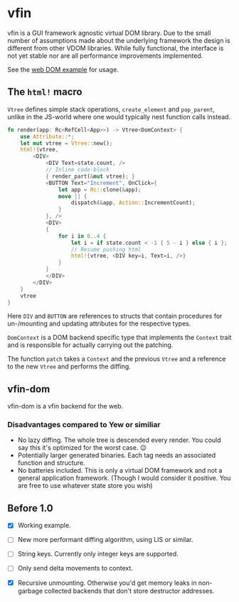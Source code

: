 # vfin

vfin is a GUI framework agnostic virtual DOM library.
Due to the small number of assumptions made about the underlying framework
the design is different from other VDOM libraries.
While fully functional, the interface is not yet stable
nor are all performance improvements implemented.

See the [web DOM example](vfin-dom/src/lib.rs) for usage.

## The `html!` macro

`Vtree` defines simple stack operations, `create_element` and `pop_parent`,
unlike in the JS-world where one would typically nest function calls instead.

```rust
fn render(app: Rc<RefCell<App>>) -> Vtree<DomContext> {
    use Attribute::*;
    let mut vtree = Vtree::new();
    html!{vtree,
        <DIV>
            <DIV Text=state.count, />
            // Inline code-block
            { render_part(&mut vtree); }
            <BUTTON Text="Increment", OnClick={
                let app = Rc::clone(&app);
                move || {
                    dispatch(&app, Action::IncrementCount);
                }
            }, />
            <DIV>
            {
                for i in 0..4 {
                    let i = if state.count < -1 { 5 - i } else { i };
                    // Resume pushing html
                    html!{vtree, <DIV key=i, Text=i, />}
                }
            }
            </DIV>
        </DIV>
    }
    vtree
}
```

Here `DIV` and `BUTTON` are references to structs that contain procedures for
un-/mounting and updating attributes for the respective types.

`DomContext` is a DOM backend specific type that implements the `Context` trait
and is responsible for actually carrying out the patching.

The function `patch` takes a `Context` and the previous `Vtree` and a reference
to the new `Vtree` and performs the diffing.

## vfin-dom

vfin-dom is a vfin backend for the web.

### Disadvantages compared to Yew or similiar

- No lazy diffing. The whole tree is descended every render. You could say this
  it's optimized for the worst case. :wink:
- Potentially larger generated binaries. Each tag needs an associated function
  and structure.
- No batteries included. This is only a virtual DOM framework and not a general
  application framework. (Though I would consider it positive. You are free to
  use whatever state store you wish)

## Before 1.0

- [x] Working example.
- [ ] New more performant diffing algorithm, using LIS or similar.
- [ ] String keys. Currently only integer keys are supported.
- [ ] Only send delta movements to context.
- [x] Recursive unmounting. Otherwise you'd get memory leaks in non-garbage
  collected backends that don't store destructor addresses.

